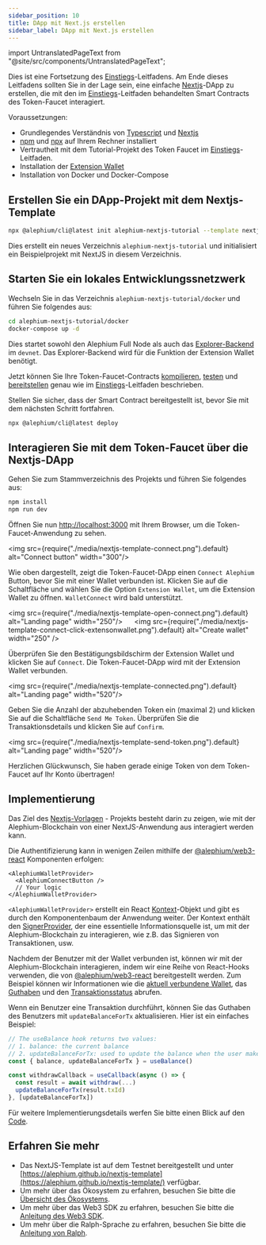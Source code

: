 ```yaml
---
sidebar_position: 10
title: DApp mit Next.js erstellen
sidebar_label: DApp mit Next.js erstellen
---
```


import UntranslatedPageText from "@site/src/components/UntranslatedPageText";

<UntranslatedPageText />

Dies ist eine Fortsetzung des [Einstiegs](/dapps/getting-started.md)-Leitfadens. Am Ende dieses Leitfadens sollten Sie in der Lage sein, eine einfache 
[Nextjs](https://nextjs.org/)-DApp zu erstellen, die mit den im [Einstiegs](/dapps/getting-started.md)-Leitfaden behandelten Smart Contracts des Token-Faucet interagiert.

Voraussetzungen:

- Grundlegendes Verständnis von [Typescript](https://www.typescriptlang.org/)
  und [Nextjs](https://nextjs.org/)
- [npm](https://www.npmjs.com/) und
  [npx](https://www.npmjs.com/package/npx) auf Ihrem Rechner installiert
- Vertrautheit mit dem Tutorial-Projekt des Token Faucet im [Einstiegs](/dapps/getting-started.md)-Leitfaden.
- Installation der [Extension Wallet](/wallet/extension-wallet/overview)
- Installation von Docker und Docker-Compose

## Erstellen Sie ein DApp-Projekt mit dem Nextjs-Template

```sh
npx @alephium/cli@latest init alephium-nextjs-tutorial --template nextjs
```

Dies erstellt ein neues Verzeichnis `alephium-nextjs-tutorial` und
initialisiert ein Beispielprojekt mit NextJS in diesem Verzeichnis.


## Starten Sie ein lokales Entwicklungssnetzwerk

Wechseln Sie in das Verzeichnis `alephium-nextjs-tutorial/docker` und führen Sie folgendes aus:

```sh
cd alephium-nextjs-tutorial/docker
docker-compose up -d
```

Dies startet sowohl den Alephium Full Node als auch das [Explorer-Backend ](https://github.com/alephium/explorer-backend) im
`devnet`. Das Explorer-Backend wird für die Funktion der Extension Wallet benötigt.

Jetzt können Sie Ihre Token-Faucet-Contracts [kompilieren](/dapps/getting-started.md/#kompilieren-sie-ihren-contract),
[testen](/dapps/getting-started/#testen-sie-ihren-contract) und
[bereitstellen](/dapps/getting-started/#ihren-contract-bereitstellen)
 genau wie im [Einstiegs](/dapps/getting-started.md)-Leitfaden beschrieben.

Stellen Sie sicher, dass der Smart Contract bereitgestellt ist, bevor Sie mit dem nächsten Schritt fortfahren.

```sh
npx @alephium/cli@latest deploy
```

## Interagieren Sie mit dem Token-Faucet über die Nextjs-DApp

Gehen Sie zum Stammverzeichnis des Projekts und führen Sie folgendes aus:

```sh
npm install
npm run dev
```

Öffnen Sie nun [http://localhost:3000](http://localhost:3000) mit Ihrem Browser, um die Token-Faucet-Anwendung zu sehen.

<img src={require("./media/nextjs-template-connect.png").default}
alt="Connect button" width="300"/>

Wie oben dargestellt, zeigt die Token-Faucet-DApp einen `Connect Alephium`
Button, bevor Sie mit einer Wallet verbunden ist. Klicken Sie auf die Schaltfläche und wählen Sie die Option `Extension Wallet`, um die Extension Wallet zu öffnen. `WalletConnect` wird bald unterstützt.

<img src={require("./media/nextjs-template-open-connect.png").default} alt="Landing page" width="250"/>
&nbsp;&nbsp;&nbsp;&nbsp;
<img src={require("./media/nextjs-template-connect-click-extensonwallet.png").default} alt="Create wallet" width="250" />

Überprüfen Sie den Bestätigungsbildschirm der Extension Wallet und klicken Sie auf
`Connect`. Die Token-Faucet-DApp wird mit der Extension Wallet verbunden.

<img src={require("./media/nextjs-template-connected.png").default} alt="Landing page" width="520"/>

Geben Sie die Anzahl der abzuhebenden Token ein (maximal 2) und klicken Sie auf die Schaltfläche `Send Me Token`. Überprüfen Sie die Transaktionsdetails und klicken Sie auf `Confirm`.

<img src={require("./media/nextjs-template-send-token.png").default} alt="Landing page" width="520"/>

Herzlichen Glückwunsch, Sie haben gerade einige Token von dem Token-Faucet auf Ihr Konto übertragen!

## Implementierung

Das Ziel des [Nextjs-Vorlagen](https://github.com/alephium/nextjs-template) - Projekts besteht darin zu zeigen, wie mit der Alephium-Blockchain von einer NextJS-Anwendung aus interagiert werden kann.

Die Authentifizierung kann in wenigen Zeilen mithilfe der 
[@alephium/web3-react](https://github.com/alephium/alephium-web3/tree/master/packages/web3-react) Komponenten erfolgen:

```tsx
<AlephiumWalletProvider>
  <AlephiumConnectButton />
  // Your logic
</AlephiumWalletProvider>
```

`<AlephiumWalletProvider>` erstellt ein React
[Kontext](https://reactjs.org/docs/context.html)-Objekt und gibt es durch den Komponentenbaum der Anwendung weiter. Der Kontext enthält den
[SignerProvider](https://github.com/alephium/alephium-web3/blob/8cf20fee4c16091cf581518e9f411e31ec37955e/packages/web3-react/src/contexts/alephiumConnect.tsx#L56), der eine essentielle Informationsquelle ist, um mit der Alephium-Blockchain zu interagieren, wie z.B. das Signieren von Transaktionen, usw.

Nachdem der Benutzer mit der Wallet verbunden ist, können wir mit der Alephium-Blockchain interagieren, indem wir eine Reihe von React-Hooks verwenden, die von [@alephium/web3-react](https://github.com/alephium/alephium-web3/tree/master/packages/web3-react) bereitgestellt werden. Zum Beispiel können wir Informationen wie die [aktuell verbundene Wallet](https://github.com/alephium/alephium-web3/blob/master/packages/web3-react/src/hooks/useWallet.tsx), das [Guthaben](https://github.com/alephium/alephium-web3/blob/master/packages/web3-react/src/hooks/useBalance.tsx)
und den [Transaktionsstatus](https://github.com/alephium/alephium-web3/blob/master/packages/web3-react/src/hooks/useTxStatus.tsx) abrufen.

Wenn ein Benutzer eine Transaktion durchführt, können Sie das Guthaben des Benutzers mit `updateBalanceForTx` aktualisieren.
Hier ist ein einfaches Beispiel:

```typescript
// The useBalance hook returns two values:
// 1. balance: the current balance
// 2. updateBalanceForTx: used to update the balance when the user makes a transaction.
const { balance, updateBalanceForTx } = useBalance()

const withdrawCallback = useCallback(async () => {
  const result = await withdraw(...)
  updateBalanceForTx(result.txId)
}, [updateBalanceForTx])
```

Für weitere Implementierungsdetails werfen Sie bitte einen Blick auf den [Code](https://github.com/alephium/nextjs-template). 

## Erfahren Sie mehr

- Das NextJS-Template ist auf dem Testnet bereitgestellt und unter [https://alephium.github.io/nextjs-template](https://alephium.github.io/nextjs-template/)  verfügbar.
- Um mehr über das Ökosystem zu erfahren, besuchen Sie bitte die [Übersicht des Ökosystems](/dapps/ecosystem).
- Um mehr über das Web3 SDK zu erfahren, besuchen Sie bitte die [Anleitung des Web3 SDK](/dapps/alephium-web3).
- Um mehr über die Ralph-Sprache zu erfahren, besuchen Sie bitte die [Anleitung von Ralph](/ralph/getting-started).
